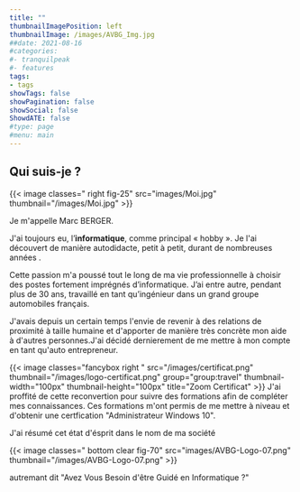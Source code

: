 ```yaml
---
title: ""
thumbnailImagePosition: left
thumbnailImage: /images/AVBG_Img.jpg
##date: 2021-08-16
#categories:
#- tranquilpeak
#- features
tags:
- tags
showTags: false
showPagination: false
showSocial: false
ShowdATE: false
#type: page
#menu: main
---
```

## Qui suis-je ?
<!--more-->

{{< image classes=" right  fig-25" src="images/Moi.jpg" thumbnail="/images/Moi.jpg"  >}}

Je m'appelle Marc BERGER.

J'ai toujours eu, l’**informatique**, comme principal « hobby ». Je l'ai découvert  de manière autodidacte, petit à petit, durant de nombreuses années .

Cette passion m'a poussé tout le long de ma vie professionnelle à choisir des postes fortement imprégnés d’informatique. 
J’ai entre autre, pendant plus de 30 ans, travaillé en tant qu’ingénieur dans un grand groupe automobiles français.

J'avais depuis un certain temps l'envie de revenir à des relations de proximité à taille humaine et d'apporter de manière très concrète mon aide à d'autres personnes.J'ai décidé dernierement de me mettre à mon compte en tant qu'auto entrepreneur.

{{< image classes="fancybox right " src="/images/certificat.png" thumbnail="/images/logo-certificat.png" group="group:travel" thumbnail-width="100px" thumbnail-height="100px" title="Zoom Certificat" >}}
J'ai proffité de cette reconvertion pour suivre des formations afin de compléter mes connaissances. Ces formations m'ont permis de me mettre à niveau et d'obtenir une certfication "Administrateur Windows 10".

J'ai résumé cet état d'ésprit dans le nom de ma société 

{{< image classes="  bottom  clear fig-70" src="images/AVBG-Logo-07.png" thumbnail="/images/AVBG-Logo-07.png"  >}}

autremant dit "Avez Vous Besoin d'être Guidé en Informatique ?" 